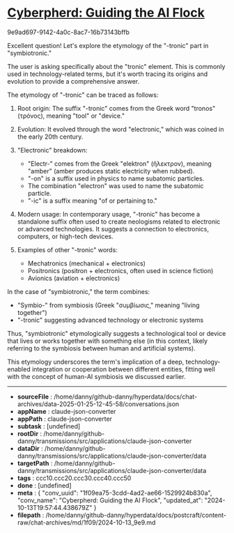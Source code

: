 # [Cyberpherd: Guiding the AI Flock](https://claude.ai/chat/1f09ea75-3cdd-4ad2-ae66-1529924b830a)

9e9ad697-9142-4a0c-8ac7-16b73143bffb

 Excellent question! Let's explore the etymology of the "-tronic" part in "symbiotronic."

<antThinking>The user is asking specifically about the "tronic" element. This is commonly used in technology-related terms, but it's worth tracing its origins and evolution to provide a comprehensive answer.</antThinking>

The etymology of "-tronic" can be traced as follows:

1. Root origin: The suffix "-tronic" comes from the Greek word "tronos" (τρόνος), meaning "tool" or "device."

2. Evolution: It evolved through the word "electronic," which was coined in the early 20th century.

3. "Electronic" breakdown:
   - "Electr-" comes from the Greek "elektron" (ἤλεκτρον), meaning "amber" (amber produces static electricity when rubbed).
   - "-on" is a suffix used in physics to name subatomic particles.
   - The combination "electron" was used to name the subatomic particle.
   - "-ic" is a suffix meaning "of or pertaining to."

4. Modern usage: In contemporary usage, "-tronic" has become a standalone suffix often used to create neologisms related to electronic or advanced technologies. It suggests a connection to electronics, computers, or high-tech devices.

5. Examples of other "-tronic" words:
   - Mechatronics (mechanical + electronics)
   - Positronics (positron + electronics, often used in science fiction)
   - Avionics (aviation + electronics)

In the case of "symbiotronic," the term combines:

- "Symbio-" from symbiosis (Greek "συμβίωσις," meaning "living together")
- "-tronic" suggesting advanced technology or electronic systems

Thus, "symbiotronic" etymologically suggests a technological tool or device that lives or works together with something else (in this context, likely referring to the symbiosis between human and artificial systems).

This etymology underscores the term's implication of a deep, technology-enabled integration or cooperation between different entities, fitting well with the concept of human-AI symbiosis we discussed earlier.

---

* **sourceFile** : /home/danny/github-danny/hyperdata/docs/chat-archives/data-2025-01-25-12-45-58/conversations.json
* **appName** : claude-json-converter
* **appPath** : claude-json-converter
* **subtask** : [undefined]
* **rootDir** : /home/danny/github-danny/transmissions/src/applications/claude-json-converter
* **dataDir** : /home/danny/github-danny/transmissions/src/applications/claude-json-converter/data
* **targetPath** : /home/danny/github-danny/transmissions/src/applications/claude-json-converter/data
* **tags** : ccc10.ccc20.ccc30.ccc40.ccc50
* **done** : [undefined]
* **meta** : {
  "conv_uuid": "1f09ea75-3cdd-4ad2-ae66-1529924b830a",
  "conv_name": "Cyberpherd: Guiding the AI Flock",
  "updated_at": "2024-10-13T19:57:44.438679Z"
}
* **filepath** : /home/danny/github-danny/hyperdata/docs/postcraft/content-raw/chat-archives/md/1f09/2024-10-13_9e9.md